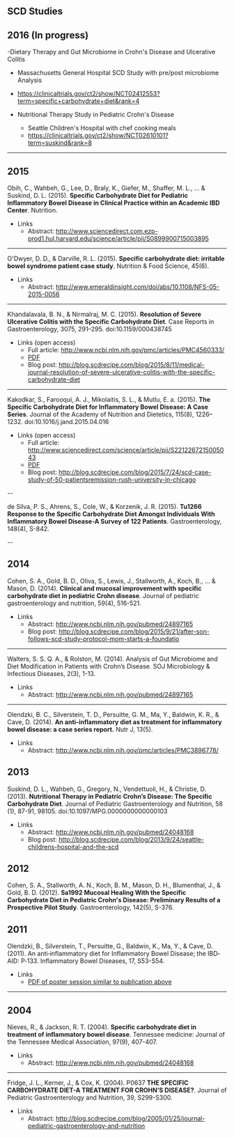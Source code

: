 ## SCD Studies

## 2016 (In progress)

-Dietary Therapy and Gut Microbiome in Crohn's Disease and Ulcerative Colitis
   - Massachusetts General Hospital SCD Study with pre/post microbiome Analysis
   - https://clinicaltrials.gov/ct2/show/NCT02412553?term=specific+carbohydrate+diet&rank=4

- Nutritional Therapy Study in Pediatric Crohn's Disease
   - Seattle Children's Hospital with chef cooking meals
   - https://clinicaltrials.gov/ct2/show/NCT02610101?term=suskind&rank=8 

---

## 2015

Obih, C., Wahbeh, G., Lee, D., Braly, K., Giefer, M., Shaffer, M. L., ... & Suskind, D. L. (2015). **Specific Carbohydrate Diet for Pediatric Inflammatory Bowel Disease in Clinical Practice within an Academic IBD Center**. Nutrition.

 - Links
   - Abstract: http://www.sciencedirect.com.ezp-prod1.hul.harvard.edu/science/article/pii/S0899900715003895

---

O'Dwyer, D. D., & Darville, R. L. (2015). **Specific carbohydrate diet: irritable bowel syndrome patient case study**. Nutrition & Food Science, 45(6).
 - Links
   - Abstract: http://www.emeraldinsight.com/doi/abs/10.1108/NFS-05-2015-0056


---

Khandalavala, B. N., & Nirmalraj, M. C. (2015). **Resolution of Severe Ulcerative Colitis with the Specific Carbohydrate Diet**. Case Reports in Gastroenterology, 3075, 291–295. doi:10.1159/000438745
  - Links (open access)
    - Full article: http://www.ncbi.nlm.nih.gov/pmc/articles/PMC4560333/
    - [PDF](unrestricted-pdfs/khandalavala-2015.pdf "khandalavala-2015.pdf")
    - Blog post: http://blog.scdrecipe.com/blog/2015/8/11/medical-journal-resolution-of-severe-ulcerative-colitis-with-the-specific-carbohydrate-diet

---
Kakodkar, S., Farooqui, A. J., Mikolaitis, S. L., & Mutlu, E. a. (2015). **The Specific Carbohydrate Diet for Inflammatory Bowel Disease: A Case Series**. Journal of the Academy of Nutrition and Dietetics, 115(8), 1226–1232. doi:10.1016/j.jand.2015.04.016

  - Links (open access)
    - Full article: http://www.sciencedirect.com/science/article/pii/S2212267215005043
    - [PDF](unrestricted-pdfs/kakodkar-scd-2015.pdf "kakodkar-scd-2015.pdf")
    - Blog post: http://blog.scdrecipe.com/blog/2015/7/24/scd-case-study-of-50-patientsremission-rush-university-in-chicago

--

de Silva, P. S., Ahrens, S., Cole, W., & Korzenik, J. R. (2015). **Tu1266 Response to the Specific Carbohydrate Diet Amongst Individuals With Inflammatory Bowel Disease-A Survey of 122 Patients**. Gastroenterology, 148(4), S-842.

--
## 2014

Cohen, S. A., Gold, B. D., Oliva, S., Lewis, J., Stallworth, A., Koch, B., ... & Mason, D. (2014). **Clinical and mucosal improvement with specific carbohydrate diet in pediatric Crohn disease**. Journal of pediatric gastroenterology and nutrition, 59(4), 516-521.

 - Links
    - Abstract: http://www.ncbi.nlm.nih.gov/pubmed/24897165
    - Blog post: http://blog.scdrecipe.com/blog/2015/9/21/after-son-follows-scd-study-protocol-mom-starts-a-foundatio

---

Walters, S. S. Q. A., & Rolston, M. (2014). Analysis of Gut Microbiome and Diet Modification in Patients with Crohn’s Disease. SOJ Microbiology & Infectious Diseases, 2(3), 1-13.
 - Links
    - Abstract: http://www.ncbi.nlm.nih.gov/pubmed/24897165

---

Olendzki, B. C., Silverstein, T. D., Persuitte, G. M., Ma, Y., Baldwin, K. R., & Cave, D. (2014). **An anti-inflammatory diet as treatment for inflammatory bowel disease: a case series report.** Nutr J, 13(5).
 - Links
    - Abstract: http://www.ncbi.nlm.nih.gov/pmc/articles/PMC3896778/

## 2013

Suskind, D. L., Wahbeh, G., Gregory, N., Vendettuoli, H., & Christie, D. (2013). **Nutritional Therapy in Pediatric Crohn’s Disease: The Specific Carbohydrate Diet**. Journal of Pediatric Gastroenterology and Nutrition, 58 (1), 87-91, 98105. doi:10.1097/MPG.0000000000000103

  - Links
    - Abstract: http://www.ncbi.nlm.nih.gov/pubmed/24048168
    - Blog post: http://blog.scdrecipe.com/blog/2013/9/24/seattle-childrens-hospital-and-the-scd


## 2012

Cohen, S. A., Stallworth, A. N., Koch, B. M., Mason, D. H., Blumenthal, J., & Gold, B. D. (2012). **Sa1992 Mucosal Healing With the Specific Carbohydrate Diet in Pediatric Crohn's Disease: Preliminary Results of a Prospective Pilot Study**. Gastroenterology, 142(5), S-376.


## 2011

Olendzki, B., Silverstein, T., Persuitte, G., Baldwin, K., Ma, Y., & Cave, D. (2011). An anti‐inflammatory diet for Inflammatory Bowel Disease; the IBD‐AID: P‐133. Inflammatory Bowel Diseases, 17, S53-S54.

  - Links
    - [PDF of poster session similar to publication above](unrestricted-pdfs/olendzki-2011.pdf "olendzki-2011.pdf")

---


## 2004

Nieves, R., & Jackson, R. T. (2004). **Specific carbohydrate diet in treatment of inflammatory bowel disease**. Tennessee medicine: Journal of the Tennessee Medical Association, 97(9), 407-407.

  - Links
    - Abstract: http://www.ncbi.nlm.nih.gov/pubmed/24048168


---

Fridge, J. L., Kerner, J., & Cox, K. (2004). P0637 **THE SPECIFIC CARBOHYDRATE DIET-A TREATMENT FOR CROHN’S DISEASE?**. Journal of Pediatric Gastroenterology and Nutrition, 39, S299-S300.
  - Links
    - Abstract: http://blog.scdrecipe.com/blog/2005/01/25/journal-pediatric-gastroenterology-and-nutrition
